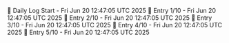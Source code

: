 📅 Daily Log Start - Fri Jun 20 12:47:05 UTC 2025
📌 Entry 1/10 - Fri Jun 20 12:47:05 UTC 2025
📌 Entry 2/10 - Fri Jun 20 12:47:05 UTC 2025
📌 Entry 3/10 - Fri Jun 20 12:47:05 UTC 2025
📌 Entry 4/10 - Fri Jun 20 12:47:05 UTC 2025
📌 Entry 5/10 - Fri Jun 20 12:47:05 UTC 2025
